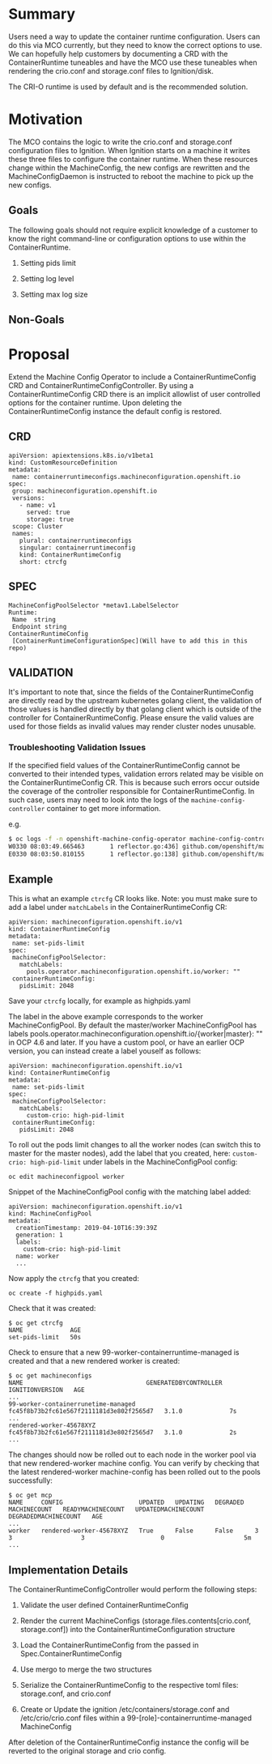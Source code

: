# Summary

Users need a way to update the container runtime configuration. Users can do this via MCO currently, but they need to know the correct options to use. We can hopefully help customers by documenting a CRD with the ContainerRuntime tuneables and have the MCO use these tuneables when rendering the crio.conf and storage.conf  files to Ignition/disk.

The CRI-O runtime is used by default and is the recommended solution.

# Motivation

The MCO contains the logic to write the crio.conf and storage.conf configuration files to Ignition. When Ignition starts on a machine it writes these three files to configure the container runtime. When these resources change within the MachineConfig, the new configs are rewritten and the MachineConfigDaemon is instructed to reboot the machine to pick up the new configs.

## Goals

The following goals should not require explicit knowledge of a customer to know the right command-line or configuration options to use within the ContainerRuntime.

1. Setting pids limit

2. Setting log level

3. Setting max log size

## Non-Goals

# Proposal

Extend the Machine Config Operator to include a ContainerRuntimeConfig CRD and ContainerRuntimeConfigController. By using a ContainerRuntimeConfig CRD there is an implicit allowlist of user controlled options for the container runtime. Upon deleting the ContainerRuntimeConfig instance the default config is restored.

## CRD

```
apiVersion: apiextensions.k8s.io/v1beta1
kind: CustomResourceDefinition
metadata:
 name: containerruntimeconfigs.machineconfiguration.openshift.io
spec:
 group: machineconfiguration.openshift.io
 versions:
   - name: v1
     served: true
     storage: true
 scope: Cluster
 names:
   plural: containerruntimeconfigs
   singular: containerruntimeconfig
   kind: ContainerRuntimeConfig
   short: ctrcfg
```

## SPEC

```
MachineConfigPoolSelector *metav1.LabelSelector
Runtime:
 Name  string
 Endpoint string
ContainerRuntimeConfig
 [ContainerRuntimeConfigurationSpec](Will have to add this in this repo)
```

## VALIDATION

It's important to note that, since the fields of the ContainerRuntimeConfig are directly read by the upstream kubernetes golang client, the validation of those values is handled directly by that golang client which is outside of the controller for ContainerRuntimeConfig. Please ensure the valid values are used for those fields as invalid values may render cluster nodes unusable.

### Troubleshooting Validation Issues

If the specified field values of the ContainerRuntimeConfig cannot be converted to their intended types, validation errors related may be visible on the ContainerRuntimeConfig CR. This is because such errors occur outside the coverage of the controller responsible for ContainerRuntimeConfig. In such case, users may need to look into the logs of the `machine-config-controller` container to get more information.

e.g.

```bash
$ oc logs -f -n openshift-machine-config-operator machine-config-controller-6fc64d9654-mdtv4
W0330 08:03:49.665463       1 reflector.go:436] github.com/openshift/machine-config-operator/pkg/generated/informers/externalversions/factory.go:101: watch of *v1.ContainerRuntimeConfig ended with: an error on the server ("unable to decode an event from the watch stream: unable to decode watch event: v1.ContainerRuntimeConfig.Spec: v1.ContainerRuntimeConfigSpec.MachineConfigPoolSelector: ContainerRuntimeConfig: v1.ContainerRuntimeConfiguration.OverlaySize: unmarshalerDecoder: quantities must match the regular expression '^([+-]?[0-9.]+)([eEinumkKMGTP]*[-+]?[0-9]*)$', error found in #10 byte of ...|\":\"9asadG\"},\"machine|..., bigger context ...|:{\"containerRuntimeConfig\":{\"overlaySize\":\"9asadG\"},\"machineConfigPoolSelector\":{\"matchLabels\":{\"cus|...") has prevented the request from succeeding
E0330 08:03:50.810155       1 reflector.go:138] github.com/openshift/machine-config-operator/pkg/generated/informers/externalversions/factory.go:101: Failed to watch *v1.ContainerRuntimeConfig: failed to list *v1.ContainerRuntimeConfig: v1.ContainerRuntimeConfigList.Items: []v1.ContainerRuntimeConfig: v1.ContainerRuntimeConfig.Spec: v1.ContainerRuntimeConfigSpec.MachineConfigPoolSelector: ContainerRuntimeConfig: v1.ContainerRuntimeConfiguration.OverlaySize: unmarshalerDecoder: quantities must match the regular expression '^([+-]?[0-9.]+)([eEinumkKMGTP]*[-+]?[0-9]*)$', error found in #10 byte of ...|":"9asadG"},"machine|..., bigger context ...|:{"containerRuntimeConfig":{"overlaySize":"9asadG"},"machineConfigPoolSelector":{"matchLabels":{"cus|...
```

## Example

This is what an example `ctrcfg` CR looks like. Note: you must make sure to add a label under `matchLabels` in the ContainerRuntimeConfig CR:

```
apiVersion: machineconfiguration.openshift.io/v1
kind: ContainerRuntimeConfig
metadata:
 name: set-pids-limit
spec:
 machineConfigPoolSelector:
   matchLabels:
     pools.operator.machineconfiguration.openshift.io/worker: ""
 containerRuntimeConfig:
   pidsLimit: 2048
```
Save your `ctrcfg` locally, for example as highpids.yaml

The label in the above example corresponds to the worker MachineConfigPool. By default the master/worker
MachineConfigPool has labels pools.operator.machineconfiguration.openshift.io/{worker|master}: "" in OCP 4.6 and later. If you have a custom pool, or have an earlier OCP version, you can instead create a label youself as follows:

```
apiVersion: machineconfiguration.openshift.io/v1
kind: ContainerRuntimeConfig
metadata:
 name: set-pids-limit
spec:
 machineConfigPoolSelector:
   matchLabels:
     custom-crio: high-pid-limit
 containerRuntimeConfig:
   pidsLimit: 2048
```

To roll out the pods limit changes to all the worker nodes (can switch this to master for the master nodes), add the label that you created, here: `custom-crio: high-pid-limit` under labels in the MachineConfigPool config:

```
oc edit machineconfigpool worker
```

Snippet of the MachineConfigPool config with the matching label added:

```
apiVersion: machineconfiguration.openshift.io/v1
kind: MachineConfigPool
metadata:
  creationTimestamp: 2019-04-10T16:39:39Z
  generation: 1
  labels:
    custom-crio: high-pid-limit
  name: worker
  ...
```

Now apply the `ctrcfg` that you created:


```
oc create -f highpids.yaml
```

Check that it was created:

```
$ oc get ctrcfg
NAME             AGE
set-pids-limit   50s
```

Check to ensure that a new 99-worker-containerruntime-managed is created and that a new rendered worker is created:
```
$ oc get machineconfigs
NAME                                  GENERATEDBYCONTROLLER                      IGNITIONVERSION   AGE
...
99-worker-containerrunetime-managed   fc45f8b73b2fc61e567f2111181d3e802f2565d7   3.1.0             7s
...
rendered-worker-45678XYZ              fc45f8b73b2fc61e567f2111181d3e802f2565d7   3.1.0             2s
...
```
The changes should now be rolled out to each node in the worker pool via that new rendered-worker machine config. You can verify by checking
that the latest rendered-worker machine-config has been rolled out to the pools successfully:
```
$ oc get mcp
NAME     CONFIG                     UPDATED   UPDATING   DEGRADED   MACHINECOUNT   READYMACHINECOUNT   UPDATEDMACHINECOUNT   DEGRADEDMACHINECOUNT   AGE
...
worker   rendered-worker-45678XYZ   True      False      False      3              3                   3                     0                      5m
...
```

## Implementation Details

The ContainerRuntimeConfigController would perform the following steps:

1. Validate the user defined ContainerRuntimeConfig

2. Render the current MachineConfigs (storage.files.contents[crio.conf, storage.conf]) into the ContainerRuntimeConfiguration structure

3. Load the ContainerRuntimeConfig from the passed in Spec.ContainerRuntimeConfig

4. Use mergo to merge the two structures

5. Serialize the ContainerRuntimeConfig to the respective toml files: storage.conf, and crio.conf

5. Create or Update the ignition /etc/containers/storage.conf and /etc/crio/crio.conf files within a 99-[role]-containerruntime-managed MachineConfig

After deletion of the ContainerRuntimeConfig instance the config will be reverted to the original storage and crio config.
